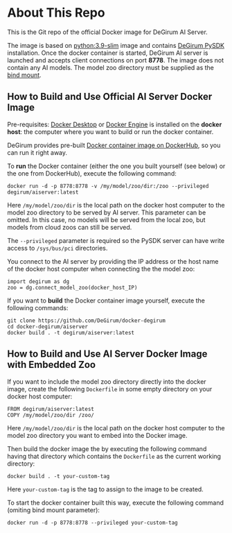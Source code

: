 # About This Repo

This is the Git repo of the official Docker image for DeGirum AI Server.

The image is based on [python:3.9-slim](https://hub.docker.com/_/python) image and contains [DeGirum PySDK](https://degirum.github.io/simple/degirum/index.html) installation.
Once the docker container is started, DeGirum AI server is launched and accepts client connections on port **8778**.
The image does not contain any AI models. The model zoo directory must be supplied as the [bind mount](https://docs.docker.com/storage/bind-mounts/).

## How to Build and Use Official AI Server Docker Image

Pre-requisites: [Docker Desktop](https://www.docker.com/get-started/) or [Docker Engine](https://docs.docker.com/engine/install/) is installed on the **docker host**: the computer where you want 
to build or run the docker container.

DeGirum provides pre-built [Docker container image on DockerHub](https://hub.docker.com/r/degirum/aiserver), so you can run it right away.

To **run** the Docker container (either the one you built yourself (see below) or the one from DockerHub), execute the following command:

    docker run -d -p 8778:8778 -v /my/model/zoo/dir:/zoo --privileged degirum/aiserver:latest

Here `/my/model/zoo/dir` is the local path on the docker host computer to the model zoo directory to be served by AI server. This parameter can be omitted. In this case, no models will be served from the local zoo, but models from cloud zoos can still be served.

The `--privileged` parameter is required so the PySDK server can have write access to `/sys/bus/pci` directories.

You connect to the AI server by providing the IP address or the host name of the docker host computer when connecting the the model zoo:

    import degirum as dg
    zoo = dg.connect_model_zoo(docker_host_IP)

If you want to **build** the Docker container image yourself, execute the following commands:
    
    git clone https://github.com/DeGirum/docker-degirum
    cd docker-degirum/aiserver
    docker build . -t degirum/aiserver:latest

## How to Build and Use AI Server Docker Image with Embedded Zoo

If you want to include the model zoo directory directly into the docker image, create the following `Dockerfile` in some empty directory on your docker host computer:

    FROM degirum/aiserver:latest
    COPY /my/model/zoo/dir /zoo/

Here `/my/model/zoo/dir` is the local path on the docker host computer to the model zoo directory you want to embed into the Docker image.

Then build the docker image the by executing the following command having that directory which contains the `Dockerfile` as the current working directory:
    
    docker build . -t your-custom-tag
    
Here `your-custom-tag` is the tag to assign to the image to be created.
    
To start the docker container built this way, execute the following command (omiting bind mount parameter):

    docker run -d -p 8778:8778 --privileged your-custom-tag

    
